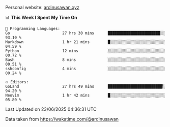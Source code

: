 Personal website: [ardinusawan.xyz](https://ardinusawan.xyz)

<!--START_SECTION:waka-->
📊 **This Week I Spent My Time On** 

```text
💬 Programming Languages: 
Go                       27 hrs 30 mins      ███████████████████████░░   93.10 % 
Markdown                 1 hr 21 mins        █░░░░░░░░░░░░░░░░░░░░░░░░   04.59 % 
Python                   12 mins             ░░░░░░░░░░░░░░░░░░░░░░░░░   00.72 % 
Bash                     8 mins              ░░░░░░░░░░░░░░░░░░░░░░░░░   00.51 % 
sshconfig                4 mins              ░░░░░░░░░░░░░░░░░░░░░░░░░   00.24 % 

🔥 Editors: 
GoLand                   27 hrs 49 mins      ████████████████████████░   94.20 % 
Neovim                   1 hr 42 mins        █░░░░░░░░░░░░░░░░░░░░░░░░   05.80 % 
```


 Last Updated on 23/06/2025 04:36:31 UTC
<!--END_SECTION:waka-->
Data taken from https://wakatime.com/@ardinusawan
